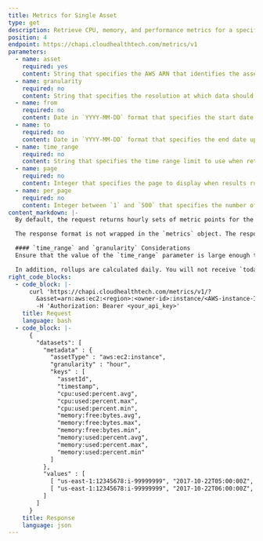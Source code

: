 ```yaml
---
title: Metrics for Single Asset
type: get
description: Retrieve CPU, memory, and performance metrics for a specific asset
position: 4
endpoint: https://chapi.cloudhealthtech.com/metrics/v1
parameters:
  - name: asset
    required: yes
    content: String that specifies the AWS ARN that identifies the asset. The format is `arn:aws:ec2:<region>:<owner-id>:instance/<AWS-instance-ID>`. For example, `arn:aws:ec2:us-east-1:123456789012:instance/i-01a1234b56cdef7g8`.
  - name: granularity
    required: no
    content: String that specifies the resolution at which data should be returned. Possible values are `hour` (default), `day`, `week`, and `month`.
  - name: from
    required: no
    content: Date in `YYYY-MM-DD` format that specifies the start date from which you want to see metrics for the asset. You can use this parameter in conjunction with the `to` parameter to specify a custom date range for metrics retrieval.
  - name: to
    required: no
    content: Date in `YYYY-MM-DD` format that specifies the end date up to which you want to see metrics for the asset. You can use this parameter in conjunction with the `from` parameter to specify a custom date range for metrics retrieval.
  - name: time_range
    required: no
    content: String that specifies the time range limit to use when returning data. Possible values are `yesterday` (default), `mtd`, `last_month`, `last_3_months`, `last_6_months`, `last_12_months`, `wtd`, `last_week`, `last_2_weeks`, `last_4_weeks`, `last_52_weeks`, `today`, `yesterday`, `last_2_days`, `last_7_days`, `last_14_days`, and `last_31_days`
  - name: page
    required: no
    content: Integer that specifies the page to display when results run over multiple pages. Default value is `1`. If this parameter is missing, the query returns all results, even if the `per_page` parameter is specified.
  - name: per_page
    required: no
    content: Integer between `1` and `500` that specifies the number of assets to return per page. Default value is `100` and maximum value is `1000`.
content_markdown: |-
  By default, the request returns hourly sets of metric points for the previous day. If there are more than 100 data value sets, a next link to the next page of value sets is also returned

  The response format is not wrapped in the `metrics` object. The response also contains a `next` link that can be followed to retrieve the next 100 metrics. The `next` attribute is `null` if there are no more records to retrieve.

  #### `time_range` and `granularity` Considerations
  Ensure that the value of the `time_range` parameter is large enough to encompass the requested `granularity`. For example, asking for `yesterday`'s data at a `monthly` resolution returns no rows, not an error. Requesting `yesterday`'s data with a granularity of `day` returns one row.

  In addition, rollups are calculated daily. You will not receive `today`'s data at any `granularity` other than `hourly`, which is the default value.
right_code_blocks:
  - code_block: |-
      curl 'https://chapi.cloudhealthtech.com/metrics/v1/?
        &asset=arn:aws:ec2:<region>:<owner-id>:instance/<AWS-instance-ID>'
        -H 'Authorization: Bearer <your_api_key>'
    title: Request
    language: bash
  - code_block: |-
      {
        "datasets": [
          "metadata" : {
            "assetType" : "aws:ec2:instance",
            "granularity" : "hour",
            "keys" : [
              "assetId",
              "timestamp",
              "cpu:used:percent.avg",
              "cpu:used:percent.max",
              "cpu:used:percent.min",
              "memory:free:bytes.avg",
              "memory:free:bytes.max",
              "memory:free:bytes.min",
              "memory:used:percent.avg",
              "memory:used:percent.max",
              "memory:used:percent.min"
            ]
          },
          "values" : [
            [ "us-east-1:12345678:i-99999999", "2017-10-22T05:00:00Z", 76, 99, 51, null, null, null, 22.5, 52.2, 18.1 ],
            [ "us-east-1:12345678:i-99999999", "2017-10-22T06:00:00Z", 91, 99, 81, null, null, null, 25.2, 53, 19.7 ]
          ]
        ]
      }
    title: Response
    language: json
---
```

